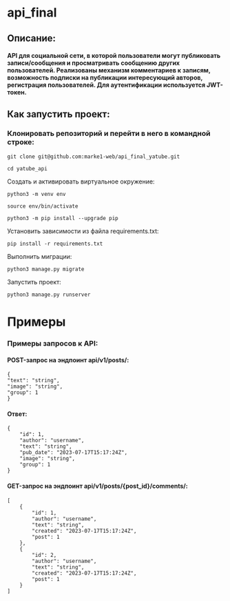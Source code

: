 # api_final
## Описание:


#### API для социальной сети, в которой пользователи могут публиковать записи/сообщения и просматривать сообщению других пользователей. Реализованы механизм комментариев к записям, возможность подписки на публикации интересующий авторов, регистрация пользователей. Для аутентификации используется JWT-токен.
## Как запустить проект:
### Клонировать репозиторий и перейти в него в командной строке:

```
git clone git@github.com:marke1-web/api_final_yatube.git
```

```
cd yatube_api
```

Cоздать и активировать виртуальное окружение:

```
python3 -m venv env
```

```
source env/bin/activate
```

```
python3 -m pip install --upgrade pip
```

Установить зависимости из файла requirements.txt:

```
pip install -r requirements.txt
```

Выполнить миграции:

```
python3 manage.py migrate
```

Запустить проект:

```
python3 manage.py runserver
```
# Примеры
### Примеры запросов к API:
#### POST-запрос на эндпоинт api/v1/posts/:


```
{
"text": "string",
"image": "string",
"group": 1
}
```
#### Ответ:

```
{
    "id": 1,
    "author": "username",
    "text": "string",
    "pub_date": "2023-07-17T15:17:24Z",
    "image": "string",
    "group": 1
}
```

#### GET-запрос на эндпоинт api/v1/posts/{post_id}/comments/:

```
[
    {
        "id": 1,
        "author": "username",
        "text": "string",
        "created": "2023-07-17T15:17:24Z",
        "post": 1
    },
    {
        "id": 2,
        "author": "username",
        "text": "string",
        "created": "2023-07-17T15:17:24Z",
        "post": 1
    }
]
```